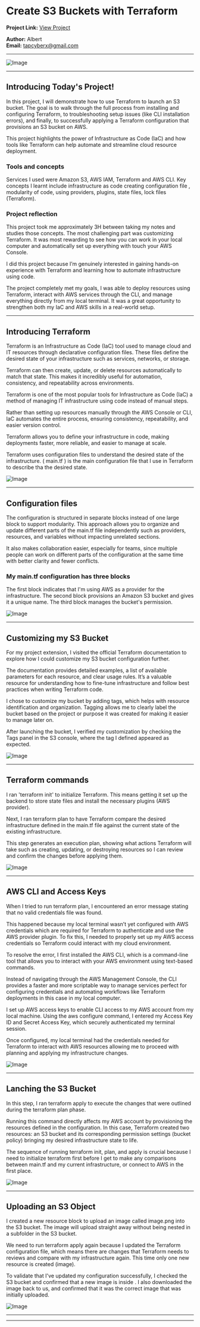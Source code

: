 

# Create S3 Buckets with Terraform

**Project Link:** [View Project](http://learn.nextwork.org/projects/aws-devops-terraform1)

**Author:** Albert  
**Email:** tapcyberx@gmail.com

---

![Image](http://learn.nextwork.org/delighted_indigo_timid_orc/uploads/aws-devops-terraform1_9i0j1k2l)

---

## Introducing Today's Project!

In this project, I will demonstrate how to use Terraform to launch an S3 bucket.
The goal is to walk through the full process from installing and configuring Terraform, to troubleshooting setup issues (like CLI installation errors), and finally, to successfully applying a Terraform configuration that provisions an S3 bucket on AWS.

This project highlights the power of Infrastructure as Code (IaC) and how tools like Terraform can help automate and streamline cloud resource deployment.

### Tools and concepts

Services I used were Amazon S3, AWS IAM, Terraform and AWS CLI.
Key concepts I learnt include infrastructure as code creating configuration file , modularity of code, using providers, plugins, state files, lock files (Terraform).



### Project reflection

This project took me approximately 3H between taking my notes and studies those concepts. The most challenging part was customizing Terraform. It was most rewarding to see how you can work in your local computer and automatically set up everything with touch your AWS Console.

I did this project because I’m genuinely interested in gaining hands-on experience with Terraform and learning how to automate infrastructure using code.

The project completely met my goals, I was able to deploy resources using Terraform, interact with AWS services through the CLI, and manage everything directly from my local terminal. It was a great opportunity to strengthen both my IaC and AWS skills in a real-world setup.

---

## Introducing Terraform

Terraform is an Infrastructure as Code (IaC) tool used to manage cloud and IT resources through declarative configuration files. These files define the desired state of your infrastructure such as services, networks, or storage.

Terraform can then create, update, or delete resources automatically to match that state. This makes it incredibly useful for automation, consistency, and repeatability across environments.

Terraform is one of the most popular tools for Infrastructure as Code (IaC) a method of managing IT infrastructure using code instead of manual steps.

Rather than setting up resources manually through the AWS Console or CLI, IaC automates the entire process, ensuring consistency, repeatability, and easier version control. 

Terraform allows you to define your infrastructure in code, making deployments faster, more reliable, and easier to manage at scale.

Terraform uses configuration files to understand the desired state of the infrastructure. ( main.tf ) is the main configuration file that I use in Terraform to describe tha the desired state.



![Image](http://learn.nextwork.org/delighted_indigo_timid_orc/uploads/aws-devops-terraform1_9i0j1k2l)

---

## Configuration files

The configuration is structured in separate blocks instead of one large block to support modularity. This approach allows you to organize and update different parts of the main.tf file independently such as providers, resources, and variables without impacting unrelated sections.

It also makes collaboration easier, especially for teams, since multiple people can work on different parts of the configuration at the same time with better clarity and fewer conflicts.

### My main.tf configuration has three blocks

The first block indicates that I'm using AWS as a provider for the infrastructure. The second block provisions an Amazon S3 bucket and gives it a unique name. The third block manages the bucket's permission.



![Image](http://learn.nextwork.org/delighted_indigo_timid_orc/uploads/aws-devops-terraform1_ljvh9876)

---

## Customizing my S3 Bucket

For my project extension, I visited the official Terraform documentation to explore how I could customize my S3 bucket configuration further.

The documentation provides detailed examples, a list of available parameters for each resource, and clear usage rules. It’s a valuable resource for understanding how to fine-tune infrastructure and follow best practices when writing Terraform code.

I chose to customize my bucket by adding tags, which helps with resource identification and organization. Tagging allows me to clearly label the bucket based on the project or purpose it was created for making it easier to manage later on.

After launching the bucket, I verified my customization by checking the Tags panel in the S3 console, where the tag I defined appeared as expected.

![Image](http://learn.nextwork.org/delighted_indigo_timid_orc/uploads/aws-devops-terraform1_ffe757cd3)

---

## Terraform commands

I ran 'terraform init' to initialize Terraform. This means getting it set up the backend to store state files and install the necessary plugins (AWS provider).



Next, I ran terraform plan to have Terraform compare the desired infrastructure defined in the main.tf file against the current state of the existing infrastructure.

This step generates an execution plan, showing what actions Terraform will take such as creating, updating, or destroying resources so I can review and confirm the changes before applying them.

![Image](http://learn.nextwork.org/delighted_indigo_timid_orc/uploads/aws-devops-terraform1_3g4h5i6j)

---

## AWS CLI and Access Keys

When I tried to run terraform plan, I encountered an error message stating that no valid credentials file was found.

This happened because my local terminal wasn’t yet configured with AWS credentials which are required for Terraform to authenticate and use the AWS provider plugin. To fix this, I needed to properly set up my AWS access credentials so Terraform could interact with my cloud environment.


To resolve the error, I first installed the AWS CLI, which is a command-line tool that allows you to interact with your AWS environment using text-based commands.

Instead of navigating through the AWS Management Console, the CLI provides a faster and more scriptable way to manage services perfect for configuring credentials and automating workflows like Terraform deployments in this case in my local computer.

I set up AWS access keys to enable CLI access to my AWS account from my local machine. Using the aws configure command, I entered my Access Key ID and Secret Access Key, which securely authenticated my terminal session.

Once configured, my local terminal had the credentials needed for Terraform to interact with AWS resources allowing me to proceed with planning and applying my infrastructure changes.

![Image](http://learn.nextwork.org/delighted_indigo_timid_orc/uploads/aws-devops-terraform1_7j8k9l0m)

---

## Lanching the S3 Bucket

In this step, I ran terraform apply to execute the changes that were outlined during the terraform plan phase.

Running this command directly affects my AWS account by provisioning the resources defined in the configuration. In this case, Terraform created two resources: an S3 bucket and its corresponding permission settings (bucket policy) bringing my desired infrastructure state to life.



The sequence of running terraform init, plan, and apply is crucial because I need to initialize terraform first before I get to make any comparisons between main.tf and my current infrastructure, or connect to AWS in the first place.

![Image](http://learn.nextwork.org/delighted_indigo_timid_orc/uploads/aws-devops-terraform1_1q2w3e4r)

---

## Uploading an S3 Object

I created a new resource block to upload an image called image.png into the S3 bucket.
The image will upload straight away without being nested in a subfolder in the S3 bucket.



We need to run terraform apply again because I updated the Terraform configuration file, which means there are changes that Terraform needs to reviews and compare with my infrastructure again. This time only one new resource is created (image).



To validate that I've updated my configuration successfully, I checked the S3 bucket and confirmed that a new image is inside . I also downloaded the image back to us, and confirmed that it was the correct image that was initially uploaded.



![Image](http://learn.nextwork.org/delighted_indigo_timid_orc/uploads/aws-devops-terraform1_9o0p1a2s)

---

---
